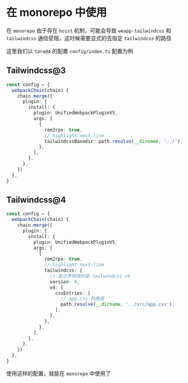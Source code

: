 # 在 monorepo 中使用

在 `monorepo` 由于存在 `hoist` 机制，可能会导致 `weapp-tailwindcss` 和 `tailwindcss` 通信受阻，这时候需要显式的去指定 `tailwindcss` 的路径

这里我们以 `taro@4` 的配置 `config/index.ts` 配置为例

## Tailwindcss@3

```ts
const config = {
  webpackChain(chain) {
    chain.merge({
      plugin: {
        install: {
          plugin: UnifiedWebpackPluginV5,
          args: [
            {
              rem2rpx: true,
              // highlight-next-line
              tailwindcssBasedir: path.resolve(__dirname, '../'),
            },
          ],
        },
      },
    })
  },
}
```

## Tailwindcss@4

```ts
const config = {
  webpackChain(chain) {
    chain.merge({
      plugin: {
        install: {
          plugin: UnifiedWebpackPluginV5,
          args: [
            {
              rem2rpx: true,
              // highlight-next-line
              tailwindcss: {
                // 显示声明用的是 tailwindcss v4
                version: 4,
                v4: {
                  cssEntries: [
                    // app.css 的路径
                    path.resolve(__dirname, '../src/app.css'),
                  ],
                },
              },
            },
          ],
        },
      },
    })
  },
}
```

使用这样的配置，就能在 `monorepo` 中使用了
